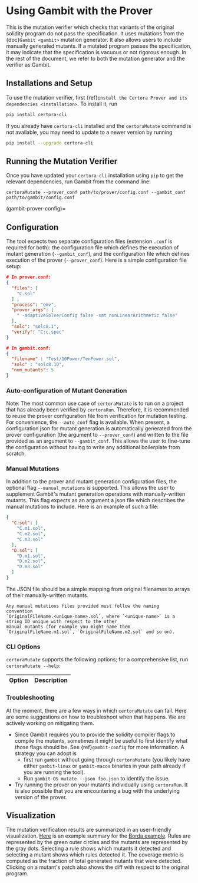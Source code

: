 # Using Gambit with the Prover

This is the mutation verifier which
 checks that variants of the original
 solidity program do not pass the specification.
It uses mutations from the {doc}`Gambit <gambit>`
  mutation generator.
It also allows users to include manually generated mutants.
If a mutated program passes the specification,
it may indicate that the specification is vacuous or not rigorous enough.
In the rest of the document,
  we refer to both the mutation generator and the verifier as Gambit.

## Installations and Setup

To use the mutation verifier,
  first {ref}`install the Certora Prover and its dependencies <installation>`.
To install it, run

```sh
pip install certora-cli
```

If you already have `certora-cli` installed and
  the `certoraMutate` command is not available,
  you may need to update to a newer version by running

```sh
pip install --upgrade certora-cli
```


## Running the Mutation Verifier

Once you have updated your `certora-cli` installation using `pip` to get the relevant
dependencies, run Gambit from the command line:

```
certoraMutate --prover_conf path/to/prover/config.conf --gambit_conf path/to/gambit/config.conf
```

(gambit-prover-config)=
## Configuration
The tool expects two separate configuration files (extension `.conf` is required for both):
the configuration file which defines the execution of mutant generation (`--gambit_conf`),
and the configuration file which defines execution of the prover (`--prover_conf`).
Here is a simple configuration file setup:

```json
# In prover.conf:
{
  "files": [
    "C.sol"
  ] ,
  "process": "emv",
  "prover_args": [
    " -adaptiveSolverConfig false -smt_nonLinearArithmetic false"
  ],
  "solc": "solc8.1",
  "verify": "C:c.spec"
}

# In gambit.conf:
{
  "filename" : "Test/10Power/TenPower.sol",
  "solc" : "solc8.10",
  "num_mutants": 5
}
```

### Auto-configuration of Mutant Generation

Note: The most common use case of `certoraMutate` is to run on a project that has already been verified by `certoraRun`.
Therefore, it is recommended to reuse the prover configuration file from verification for mutation testing. For
convenience, the `--auto_conf` flag is available. When present, a configuration json for mutant generation is
automatically generated from the prover configuration (the argument to `--prover_conf`) and written to the
file provided as an argument to `--gambit_conf`. This allows the user to fine-tune the configuration without having to
write any additional boilerplate from scratch.

### Manual Mutations

In addition to the prover and mutant generation configuration files, the optional flag
`--manual_mutations` is supported. This allows the user to supplement Gambit's mutant generation operations with
manually-written mutants. This flag expects as an argument a json file which describes the manual mutations to include.
Here is an example of such a file:

```json
{
  "C.sol": [
    "C.m1.sol",
    "C.m2.sol",
    "C.m3.sol"
  ],
  "D.sol": [
    "D.m1.sol",
    "D.m2.sol",
    "D.m3.sol"
  ]
}
```

The JSON file should be a simple mapping from original filenames to arrays of their manually-written mutants.

```{note}
Any manual mutations files provided must follow the naming
convention
`OriginalFileName.<unique-name>.sol`, where `<unique-name>` is a string ID unique with respect to the other
manual mutants (for example you might name them `OriginalFileName.m1.sol`, `OriginalFileName.m2.sol` and so on).
```

### CLI Options

`certoraMutate` supports the following options; for a comprehensive list, run `certoraMutate --help`:

| Option | Description |
|:-------| :-----------|


### Troubleshooting

At the moment, there are a few ways in which `certoraMutate` can fail. Here are some suggestions on how to troubleshoot when that happens. We are actively working on mitigating them.

- Since Gambit requires you to provide the solidity compiler flags to compile the mutants, sometimes it might be useful to first identify what those flags should be. See {ref}`gambit-config` for more information. A strategy you can adopt is
  * first run `gambit` without going through `certoraMutate` (you likely have either `gambit-linux` or `gambit-macos` binaries in your path already if you are running the tool).
  * Run `gambit-OS mutate --json foo.json` to identify the issue.
- Try running the prover on your mutants individually using `certoraRun`. It is also possible that you are encountering a bug with the underlying version of the prover.

## Visualization

The mutation verification results are
  summarized in an user-friendly visualization.
[Here](https://mutation-testing-beta.certora.com/reports/mutation?id=c7c659d7-d500-46f2-acf1-1392eee714b5&anonymousKey=f4b40ba6-2160-4993-9f50-02625b291cae) is an example summary
  for the [Borda example](https://demo.certora.com/?Borda).
Rules are represented by the green outer circles
  and the mutants are represented by the gray dots.
Selecting a rule shows which mutants it detected
  and selecting a mutant shows which rules detected it.
The coverage metric is computed as the fraction
  of total generated mutants that were detected.
Clicking on a mutant's patch also shows the
  diff with respect to the original program.

